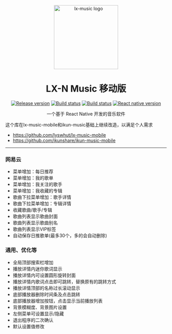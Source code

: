 <p align="center"><a href="https://github.com/lyswhut/lx-music-mobile"><img width="200" src="https://github.com/lyswhut/lx-music-mobile/blob/master/doc/images/icon.png" alt="lx-music logo"></a></p>

<h1 align="center">LX-N Music 移动版</h1>

<p align="center">
  <a href="https://github.com/souvenp/lx-netease-music-mobile/releases"><img src="https://img.shields.io/github/release/lyswhut/lx-music-mobile" alt="Release version"></a>
  <a href="https://github.com/souvenp/lx-netease-music-mobile/actions/workflows/release.yml"><img src="https://github.com/lyswhut/lx-music-mobile/workflows/Build/badge.svg" alt="Build status"></a>
  <a href="https://github.com/souvenp/lx-netease-music-mobile/actions/workflows/beta-pack.yml"><img src="https://github.com/lyswhut/lx-music-mobile/workflows/Build%20Beta/badge.svg" alt="Build status"></a>
  <a href="https://github.com/facebook/react-native"><img src="https://img.shields.io/github/package-json/dependency-version/lyswhut/lx-music-mobile/react-native/master" alt="React native version"></a>
</p>

<p align="center">一个基于 React Native 开发的音乐软件</p>

这个库在lx-music-mobile和ikun-music基础上继续改造，以满足个人需求
- https://github.com/lyswhut/lx-music-mobile
- https://github.com/ikunshare/ikun-music-mobile

---


### 网易云
- 菜单增加：每日推荐
- 菜单增加：我的歌单
- 菜单增加：我关注的歌手
- 菜单增加：我收藏的专辑
- 歌曲下拉菜单增加：歌手详情
- 歌曲下拉菜单增加：专辑详情
- 收藏歌曲/歌手/专辑
- 歌曲列表显示歌曲封面
- 歌曲列表显示歌曲别名
- 歌曲列表显示VIP标签
- 自动保存日推歌单(最多30个，多的会自动删除)
### 通用、优化等
- 全局顶部搜索栏增加
- 播放详情内迷你歌词显示
- 播放详情内可设置圆形旋转封面
- 播放详情内歌词点击即可跳转，替换原有的跳转方式
- 播放详情顶部的名称过长滚动显示
- 底部播放器删除时间条及点击跳转
- 底部播放器增加按钮，点击显示当前播放列表
- 背景模糊度、背景图片设置
- 左侧菜单可设置显示/隐藏
- 退出程序的二次确认
- 默认设置值修改
